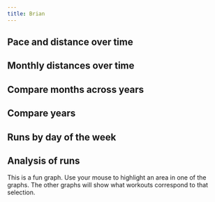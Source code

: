 ```yaml
---
title: Brian
---
```


## Pace and distance over time
<div id="single-time-pace"></div>

## Monthly distances over time
<div id="single-distance-by-month"></div>

## Compare months across years
<div id="single-distance-by-year-month"></div>

## Compare years
<div id="single-cumulative-year"></div>

## Runs by day of the week
<div id="single-calendar"></div>

## Analysis of runs
This is a fun graph. Use your mouse to highlight an area in one of the graphs. The other graphs
will show what workouts correspond to that selection.

<div id="single-crossfilter"></div>

<script src="https://cdn.jsdelivr.net/npm/vega@5.12.1"></script>
<script src="https://cdn.jsdelivr.net/npm/vega-lite@4.13.1"></script>
<script src="https://cdn.jsdelivr.net/npm/vega-embed@6.8.0"></script>
<script src="plots.js"></script>

<script type="text/javascript">
  load_plot("single-calendar", "Brian");
  load_plot("single-time-pace", "Brian");
  load_plot("single-distance-by-month", "Brian");
  load_plot("single-distance-by-year-month", "Brian");
  load_plot("single-cumulative-year", "Brian");
  load_plot("single-crossfilter", "Brian");
</script>
